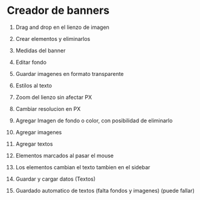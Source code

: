 # Creador de banners

1) Drag and drop en el lienzo de imagen

2) Crear elementos y eliminarlos

3) Medidas del banner

4) Editar fondo

5) Guardar imagenes en formato transparente

6) Estilos al texto

7) Zoom del lienzo sin afectar PX   

8) Cambiar resolucion en PX

9) Agregar Imagen de fondo o color, con posibilidad de eliminarlo

10) Agregar imagenes

11) Agregar textos

12) Elementos marcados al pasar el mouse

13) Los elementos cambian el texto tambien en el sidebar 

14) Guardar y cargar datos (Textos)

15) Guardado automatico de textos (falta fondos y imagenes) (puede fallar)




